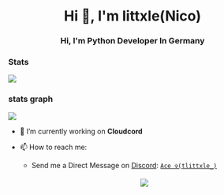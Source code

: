 <h1 align="center">Hi 👋, I'm littxle(Nico)</h1>
<h3 align="center">Hi, I'm Python Developer In Germany</h3>

### Stats
[![](https://github-readme-stats.vercel.app/api?username=littxle&theme=dracula&count_private=true&show_icons=true&hide=contribs)](https://github.com/littxle)
###  stats graph
[![](https://github-readme-stats.vercel.app/api/top-langs?username=littxle&locale=en&hide_title=false&layout=compact&card_width=320&langs_count=5&theme=dracula&hide_border=false&order=2)](https://github.com/littxle)


- 🔭 I’m currently working on **Cloudcord**

- 📫 How to reach me:
  
   - Send me a Direct Message on [Discord](https://discord.com): [`Ace ✞(tlittxle_)`](https://discord.com/users/817435791079768105) 
  
     <center> 
       <a href='https://discord.gg/[VAR8sutF](https://discord.gg/hoff)'> 
         <img src="https://discord.c99.nl/widget/theme-1/817435791079768105.png" style='padding: 5px'> 
       </a> 














